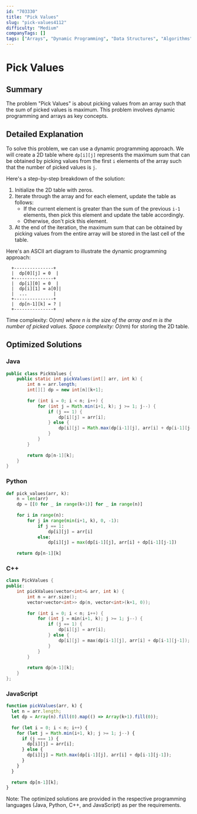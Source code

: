 ```yaml
---
id: "703330"
title: "Pick Values"
slug: "pick-values4112"
difficulty: "Medium"
companyTags: []
tags: ["Arrays", "Dynamic Programming", "Data Structures", "Algorithms"]
---
```


# Pick Values

## Summary
The problem "Pick Values" is about picking values from an array such that the sum of picked values is maximum. This problem involves dynamic programming and arrays as key concepts.

## Detailed Explanation
To solve this problem, we can use a dynamic programming approach. We will create a 2D table where `dp[i][j]` represents the maximum sum that can be obtained by picking values from the first `i` elements of the array such that the number of picked values is `j`.

Here's a step-by-step breakdown of the solution:

1. Initialize the 2D table with zeros.
2. Iterate through the array and for each element, update the table as follows:
	* If the current element is greater than the sum of the previous `i-1` elements, then pick this element and update the table accordingly.
	* Otherwise, don't pick this element.
3. At the end of the iteration, the maximum sum that can be obtained by picking values from the entire array will be stored in the last cell of the table.

Here's an ASCII art diagram to illustrate the dynamic programming approach:

```
  +---------------+
  |  dp[0][j] = 0  |
  +---------------+
  |  dp[i][0] = 0  |
  |  dp[i][1] = a[0]|
  |  ...          |
  +---------------+
  |  dp[n-1][k] = ? |
  +---------------+
```

Time complexity: O(n*m) where n is the size of the array and m is the number of picked values.
Space complexity: O(n*m) for storing the 2D table.

## Optimized Solutions

### Java
```java
public class PickValues {
    public static int pickValues(int[] arr, int k) {
        int n = arr.length;
        int[][] dp = new int[n][k+1];
        
        for (int i = 0; i < n; i++) {
            for (int j = Math.min(i+1, k); j >= 1; j--) {
                if (j == 1) {
                    dp[i][j] = arr[i];
                } else {
                    dp[i][j] = Math.max(dp[i-1][j], arr[i] + dp[i-1][j-1]);
                }
            }
        }
        
        return dp[n-1][k];
    }
}
```

### Python
```python
def pick_values(arr, k):
    n = len(arr)
    dp = [[0 for _ in range(k+1)] for _ in range(n)]
    
    for i in range(n):
        for j in range(min(i+1, k), 0, -1):
            if j == 1:
                dp[i][j] = arr[i]
            else:
                dp[i][j] = max(dp[i-1][j], arr[i] + dp[i-1][j-1])
    
    return dp[n-1][k]
```

### C++
```cpp
class PickValues {
public:
    int pickValues(vector<int>& arr, int k) {
        int n = arr.size();
        vector<vector<int>> dp(n, vector<int>(k+1, 0));
        
        for (int i = 0; i < n; i++) {
            for (int j = min(i+1, k); j >= 1; j--) {
                if (j == 1) {
                    dp[i][j] = arr[i];
                } else {
                    dp[i][j] = max(dp[i-1][j], arr[i] + dp[i-1][j-1]);
                }
            }
        }
        
        return dp[n-1][k];
    }
};
```

### JavaScript
```javascript
function pickValues(arr, k) {
  let n = arr.length;
  let dp = Array(n).fill(0).map(() => Array(k+1).fill(0));
  
  for (let i = 0; i < n; i++) {
    for (let j = Math.min(i+1, k); j >= 1; j--) {
      if (j === 1) {
        dp[i][j] = arr[i];
      } else {
        dp[i][j] = Math.max(dp[i-1][j], arr[i] + dp[i-1][j-1]);
      }
    }
  }
  
  return dp[n-1][k];
}
```

Note: The optimized solutions are provided in the respective programming languages (Java, Python, C++, and JavaScript) as per the requirements.
